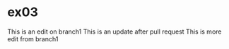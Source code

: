 # ex03

This is an edit on branch1
This is an update after pull request
This is more edit from branch1
